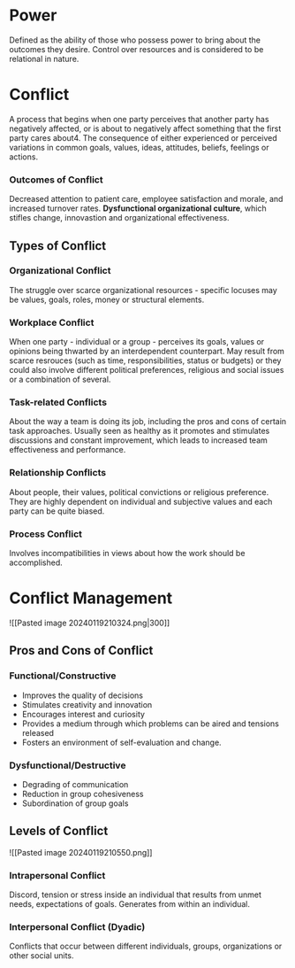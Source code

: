 # Power
Defined as the ability of those who possess power to bring about the outcomes they desire. 
Control over resources and is considered to be relational in nature. 

# Conflict
A process that begins when one party perceives that another party has negatively affected, or is about to negatively affect something that the first party cares about4. 
The consequence of either experienced or perceived variations in common goals, values, ideas, attitudes, beliefs, feelings or actions. 
### Outcomes of Conflict
Decreased attention to patient care, employee satisfaction and morale, and increased turnover rates. 
**Dysfunctional organizational culture**, which stifles change, innovastion and organizational effectiveness. 
## Types of Conflict
### Organizational Conflict
The struggle over scarce organizational resources - specific locuses may be values, goals, roles, money or structural elements. 
### Workplace Conflict
When one party - individual or a group - perceives its goals, values or opinions being thwarted by an interdependent counterpart. 
May result from scarce resrouces (such as time, responsibilities, status or budgets) or they could also involve different political preferences, religious and social issues or a combination of several. 
### Task-related Conflicts
About the way a team is doing its job, including the pros and cons of certain task approaches. 
Usually seen as healthy as it promotes and stimulates discussions and constant improvement, which leads to increased team effectiveness and performance. 
### Relationship Conflicts
About people, their values, political convictions or religious preference. They are highly dependent on individual and subjective values and each party can be quite biased. 
### Process Conflict
Involves incompatibilities in views about how the work should be accomplished. 
# Conflict Management
![[Pasted image 20240119210324.png|300]]
## Pros and Cons of Conflict
### Functional/Constructive
- Improves the quality of decisions
- Stimulates creativity and innovation
- Encourages interest and curiosity
- Provides a medium through which problems can be aired and tensions released
- Fosters an environment of self-evaluation and change. 
### Dysfunctional/Destructive
- Degrading of communication
- Reduction in group cohesiveness
- Subordination of group goals
## Levels of Conflict
![[Pasted image 20240119210550.png]]
### Intrapersonal Conflict
Discord, tension or stress inside an individual that results from unmet needs, expectations of goals. 
Generates from within an individual. 
### Interpersonal Conflict (Dyadic)
Conflicts that occur between different individuals, groups, organizations or other social units. 